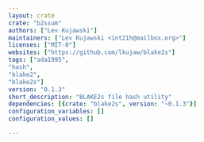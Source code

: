 ```yaml
---
layout: crate
crate: "b2ssum"
authors: ["Lev Kujawski"]
maintainers: ["Lev Kujawski <int21h@mailbox.org>"]
licenses: ["MIT-0"]
websites: ["https://github.com/lkujaw/blake2s"]
tags: ["ada1995",
"hash",
"blake2",
"blake2s"]
version: "0.1.3"
short_description: "BLAKE2s file hash utility"
dependencies: [{crate: "blake2s", version: "~0.1.3"}]
configuration_variables: []
configuration_values: []

---
```



